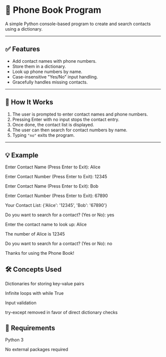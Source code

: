 # 📱 Phone Book Program

A simple Python console-based program to create and search contacts using a dictionary.

---

## ✅ Features

- Add contact names with phone numbers.
- Store them in a dictionary.
- Look up phone numbers by name.
- Case-insensitive "Yes/No" input handling.
- Gracefully handles missing contacts.

---

## 🚀 How It Works

1. The user is prompted to enter contact names and phone numbers.
2. Pressing Enter with no input stops the contact entry.
3. Once done, the contact list is displayed.
4. The user can then search for contact numbers by name.
5. Typing `"no"` exits the program.

---

## 💡 Example

Enter Contact Name (Press Enter to Exit): Alice

Enter Contact Number (Press Enter to Exit): 12345

Enter Contact Name (Press Enter to Exit): Bob

Enter Contact Number (Press Enter to Exit): 67890

Your Contact List: {'Alice': '12345', 'Bob': '67890'}

Do you want to search for a contact? (Yes or No): yes

Enter the contact name to look up: Alice

The number of Alice is 12345

Do you want to search for a contact? (Yes or No): no

Thanks for using the Phone Book!

## 🛠️ Concepts Used
Dictionaries for storing key-value pairs

Infinite loops with while True

Input validation

try-except removed in favor of direct dictionary checks

## 🔧 Requirements
Python 3

No external packages required
